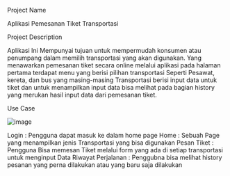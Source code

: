 Project Name

Aplikasi Pemesanan Tiket Transportasi

Project Description

Aplikasi Ini Mempunyai tujuan untuk mempermudah konsumen atau penumpang dalam memilih transportasi yang akan digunakan. Yang menawarkan pemesanan tiket secara online melalui aplikasi pada halaman pertama terdapat menu yang berisi pilihan transportasi Seperti Pesawat, kereta, dan bus yang masing-masing Transportasi berisi input data untuk tiket dan untuk menampilkan input data bisa melihat pada bagian history yang merukan hasil input data dari pemesanan tiket.

Use Case

![image](https://github.com/Mahfudz0651/TugasAkhirAplikasiTiket/assets/147080909/b4a573a8-30b8-4d81-a084-61805d54d9ed)

Login : Pengguna dapat masuk ke dalam home page
Home : Sebuah Page yang menampilkan jenis Transportasi yang bisa digunakan
Pesan Tiket : Pengguna Bisa memesan Tiket melalui form yang ada di setiap transportasi untuk menginput Data
Riwayat Perjalanan : Penggubna bisa melihat history pesanan yang perna dilakukan atau yang baru saja dilakukan
